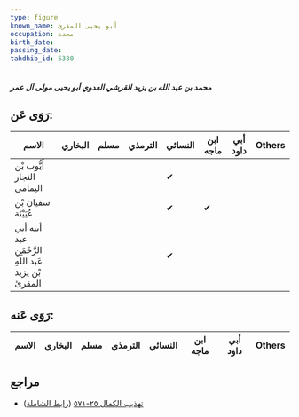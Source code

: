```yaml
---
type: figure
known_name: أبو يحيى المقرئ
occupation: محدث
birth_date:
passing_date:
tahdhib_id: 5380
---
```

##### محمد بن عبد الله بن يزيد القرشي العدوي أبو يحيى مولى آل عمر

## رَوَى عَن:
| الاسم                                                 | البخاري | مسلم | الترمذي | النسائي | ابن ماجه | أبي داود | Others |
| ----------------------------------------------------- | ------- | ---- | ------- | ------- | -------- | -------- | ------ |
| أَيُّوب بْن النجار اليمامي                            |         |      |         | ✔       |          |          |        |
| سفيان بْن عُيَيْنَة                                   |         |      |         | ✔       | ✔        |          |        |
| أبيه أبي عبد الرَّحْمَنِ عَبد اللَّهِ بْن يزيد المقرئ |         |      |         | ✔       |          |          |        |
## رَوَى عَنه:
| الاسم | البخاري | مسلم | الترمذي | النسائي | ابن ماجه | أبي داود | Others |
| ----- | ------- | ---- | ------- | ------- | -------- | -------- | ------ |
## مراجع
- [تهذيب الكمال ٢٥-٥٧١](obsidian://open?vault=Tahdhib-al-Kamal&file=Figures/٥٣٨٠-محمد%20بن%20عبد%20الله%20بن%20يزيد%20القرشي%20العدوي%20أبو%20يحيى%20مولى%20آل%20عمر) ([رابط الشاملة](https://shamela.ws/book/3722/13664))